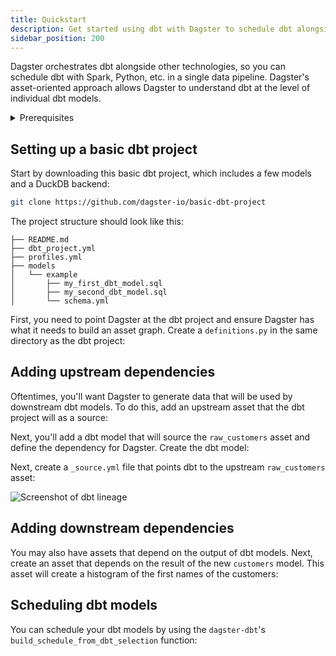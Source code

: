 ```yaml
---
title: Quickstart
description: Get started using dbt with Dagster to schedule dbt alongside other technologies in a single data pipeline.
sidebar_position: 200
---
```


Dagster orchestrates dbt alongside other technologies, so you can schedule dbt with Spark, Python, etc. in a single data pipeline. Dagster's asset-oriented approach allows Dagster to understand dbt at the level of individual dbt models.

<details>
  <summary>Prerequisites</summary>

To follow the steps in this guide, you'll need:

- A basic understanding of dbt, DuckDB, and Dagster concepts such as [assets](/guides/build/assets/) and [resources](/guides/build/external-resources/)
- To install the [dbt](https://docs.getdbt.com/docs/core/installation-overview) and [DuckDB CLIs](https://duckdb.org/docs/api/cli/overview.html)
- To install the following packages:

<PackageInstallInstructions packageName="dagster duckdb plotly pandas dagster-dbt dbt-duckdb" />

</details>

## Setting up a basic dbt project

Start by downloading this basic dbt project, which includes a few models and a DuckDB backend:

```bash
git clone https://github.com/dagster-io/basic-dbt-project
```

The project structure should look like this:

```
├── README.md
├── dbt_project.yml
├── profiles.yml
├── models
│   └── example
│       ├── my_first_dbt_model.sql
│       ├── my_second_dbt_model.sql
│       └── schema.yml
```

First, you need to point Dagster at the dbt project and ensure Dagster has what it needs to build an asset graph. Create a `definitions.py` in the same directory as the dbt project:

<CodeExample
  path="docs_snippets/docs_snippets/guides/etl/transform-dbt/dbt_definitions.py"
  language="python"
  title="definitions.py"
/>

## Adding upstream dependencies

Oftentimes, you'll want Dagster to generate data that will be used by downstream dbt models. To do this, add an upstream asset that the dbt project will as a source:

<CodeExample
  path="docs_snippets/docs_snippets/guides/etl/transform-dbt/dbt_definitions_with_upstream.py"
  language="python"
  title="definitions.py"
/>

Next, you'll add a dbt model that will source the `raw_customers` asset and define the dependency for Dagster. Create the dbt model:

<CodeExample
  path="docs_snippets/docs_snippets/guides/etl/transform-dbt/basic-dbt-project/models/example/customers.sql"
  language="sql"
  title="customers.sql"
/>

Next, create a `_source.yml` file that points dbt to the upstream `raw_customers` asset:

<CodeExample
  path="docs_snippets/docs_snippets/guides/etl/transform-dbt/basic-dbt-project/models/example/_source.yml"
  language="yaml"
  title="_source.yml_"
/>

![Screenshot of dbt lineage](/images/integrations/dbt/dbt-lineage.png)

## Adding downstream dependencies

You may also have assets that depend on the output of dbt models. Next, create an asset that depends on the result of the new `customers` model. This asset will create a histogram of the first names of the customers:

<CodeExample
  path="docs_snippets/docs_snippets/guides/etl/transform-dbt/dbt_definitions_with_downstream.py"
  language="python"
  title="definitions.py"
/>

## Scheduling dbt models

You can schedule your dbt models by using the `dagster-dbt`'s `build_schedule_from_dbt_selection` function:

<CodeExample
  path="docs_snippets/docs_snippets/guides/etl/transform-dbt/dbt_definitions_with_schedule.py"
  language="python"
  title="Scheduling our dbt models"
/>
